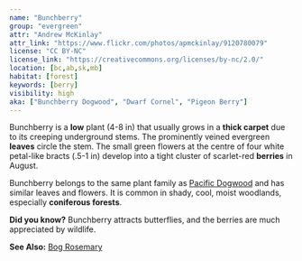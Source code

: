 ```yaml
---
name: "Bunchberry"
group: "evergreen"
attr: "Andrew McKinlay"
attr_link: "https://www.flickr.com/photos/apmckinlay/9120780079"
license: "CC BY-NC"
license_link: "https://creativecommons.org/licenses/by-nc/2.0/"
location: [bc,ab,sk,mb]
habitat: [forest]
keywords: [berry]
visibility: high
aka: ["Bunchberry Dogwood", "Dwarf Cornel", "Pigeon Berry"]
---
```

Bunchberry is a **low** plant (4-8 in) that usually grows in a **thick carpet** due to its creeping underground stems. The prominently veined evergreen **leaves** circle the stem. The small green flowers at the centre of four white petal-like bracts (.5-1 in) develop into a tight cluster of scarlet-red **berries** in August.

Bunchberry belongs to the same plant family as [Pacific Dogwood](/trees/pacdog/) and has similar leaves and flowers. It is common in shady, cool, moist woodlands, especially **coniferous forests**.

**Did you know?** Bunchberry attracts butterflies, and the berries are much appreciated by wildlife.

<!-- generated, do not edit -->
**See Also:**
[Bog Rosemary](/plants/bogrose/)
